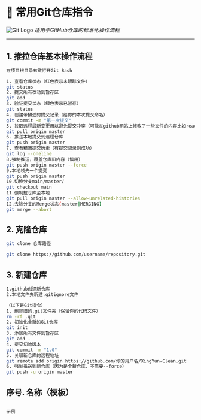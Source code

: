 # 📘 常用Git仓库指令

![Git Logo](https://git-scm.com/images/logo@2x.png)
*适用于GitHub仓库的标准化操作流程*

---

## 1. 推拉仓库基本操作流程

```bash
在项目根目录右键打开Git Bash

1. 查看仓库状态（红色表示未跟踪文件）
git status
2. 提交所有改动到暂存区
git add .
3. 验证提交状态（绿色表示已暂存）
git status
4. 创建带描述的提交记录（给你的本次提交命名）
git commit -m "第一次提交"
5. 拉取远程最新变更用以避免提交冲突（可能在github网站上修改了一些文件的内容比如readm.md文件.导致和本地文件不同.所以要先拉取合并）
git pull origin master
6. 推送本地提交到远程仓库
git push origin master
7. 查看精简提交历史（有提交记录则成功）
git log --oneline
8.强制推送，覆盖仓库旧内容（慎用）
git push origin master --force
9.本地领先一个提交
git push origin master
10.切换分支main/master/
git checkout main
11.强制拉仓库至本地
git pull origin master --allow-unrelated-histories
12.去除分支的Merge状态(master|MERGING)
git merge --abort

```
## 2. 克隆仓库
```bash
git clone 仓库路径

git clone https://github.com/username/repository.git
```
## 3. 新建仓库
```bash
1.github创建新仓库
2.本地文件夹新建.gitignore文件

（以下是Git指令）
1. 删除旧的.git文件夹（保留你的代码文件）
rm -rf .git
2. 初始化全新的Git仓库
git init
3. 添加所有文件到暂存区
git add .
4. 提交初始版本
git commit -m "1.0"
5. 关联新仓库的远程地址
git remote add origin https://github.com/你的用户名/XingYun-Clean.git
6. 强制推送到新仓库（因为是全新仓库，不需要--force）
git push -u origin master
```



## 序号. 名称（模板）
```bash

示例

```



